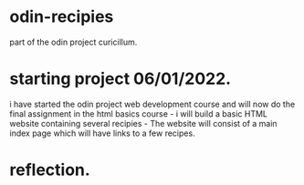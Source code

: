 # odin-recipies
part of the odin project curicillum.

# starting project 06/01/2022.

 i have started the odin project web development course and will now do the final assignment in the html basics course - i will build a basic HTML website containing several recipies - The website will consist of a main index page which will have links to a few recipes.
 
# reflection.
